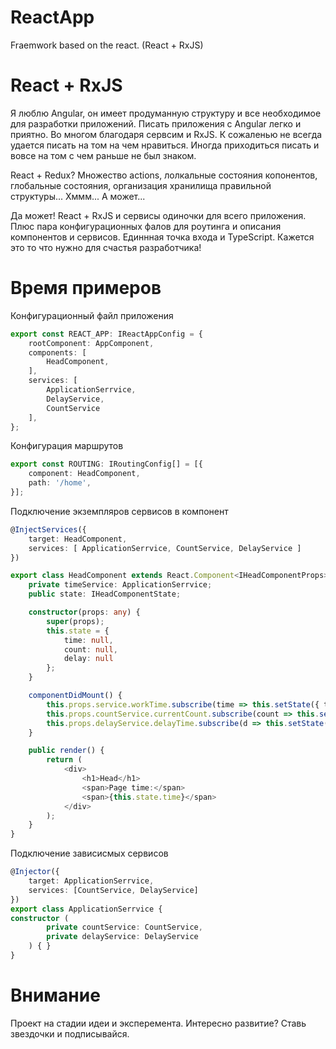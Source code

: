# ReactApp
Fraemwork based on the react. (React + RxJS)

# React + RxJS
Я люблю Angular, он имеет продуманную структуру и все необходимое для разработки приложений.
Писать приложения с Angular легко и приятно. Во многом благодаря сервсим и RxJS.
К сожаленью не всегда удается писать на том на чем нравиться. 
Иногда приходиться писать и вовсе на том с чем раньше не был знаком.

React + Redux? 
Множество actions, лолкальные состояния копонентов, глобальные состояния, организация хранилища правильной структуры...
Хммм... А может...

Да может! React + RxJS и сервисы одиночки для всего приложения.
Плюс пара конфигурационных фалов для роутинга и описания компонентов и сервисов.
Единнная точка входа и TypeScript. Кажется это то что нужно для счастья разработчика!

# Время примеров
Конфигурационный файл приложения
```ts
export const REACT_APP: IReactAppConfig = {
    rootComponent: AppComponent,
    components: [
        HeadComponent,
    ],
    services: [
        ApplicationSerrvice,
        DelayService,
        CountService
    ],
};
```
Конфигурация маршрутов
```ts
export const ROUTING: IRoutingConfig[] = [{
    component: HeadComponent,
    path: '/home',
}];
```
Подключение экземпляров сервисов в компонент
```ts
@InjectServices({
    target: HeadComponent,
    services: [ ApplicationSerrvice, CountService, DelayService ]
})

export class HeadComponent extends React.Component<IHeadComponentProps> {
    private timeService: ApplicationSerrvice;
    public state: IHeadComponentState;

    constructor(props: any) {
        super(props);
        this.state = {
            time: null,
            count: null,
            delay: null
        };
    }

    componentDidMount() {
        this.props.service.workTime.subscribe(time => this.setState({ time: time}));
        this.props.countService.currentCount.subscribe(count => this.setState({ count: count }));
        this.props.delayService.delayTime.subscribe(d => this.setState({ delay: d }));
    }

    public render() {
        return (
            <div>
                <h1>Head</h1>
                <span>Page time:</span>
                <span>{this.state.time}</span>
            </div>
        );
    }
}
```
Подключение зависисмых сервисов
```ts
@Injector({
    target: ApplicationSerrvice,
    services: [CountService, DelayService]
})
export class ApplicationSerrvice {
constructor (
        private countService: CountService,
        private delayService: DelayService
    ) { }
}
```
# Внимание
Проект на стадии идеи и эксперемента. Интересно развитие? Ставь звездочки и подписывайся.
